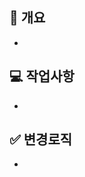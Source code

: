 <!--
  PR 작성 가이드
  1. 겸손한 어조를 사용하여 상대방이 기분나쁘지 않도록 노력할 것.
  2. 명확하게 질문하고 명확하게 답변할 것.
  3. 새로운 모듈 설치시 PR message에 기재할 것.
  4. PR 올리기전에 branch 반드시 확인할 것.
 -->

## 📌 개요 <!-- PR내용에 대해 축약해서 적어주세요. -->

- 

## 💻 작업사항 <!-- PR내용에 대해 상세설명이 필요하다면 이 부분에 기재 해주세요. -->

- 

## ✅ 변경로직 <!-- 고친 사항을 적어주세요. 재PR 시에만 사용해 주세요! (재PR 아닌 경우 삭제) -->

-
